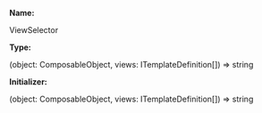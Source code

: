 **Name:**

ViewSelector

**Type:**

(object: ComposableObject, views: ITemplateDefinition[]) => string

**Initializer:**

(object: ComposableObject, views: ITemplateDefinition[]) => string

